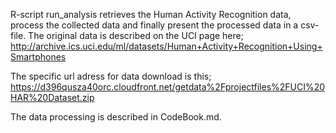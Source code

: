 R-script run_analysis retrieves the Human Activity Recognition data, process the collected data and finally present the processed data in a csv-file. The original data is described on the UCI page here;
http://archive.ics.uci.edu/ml/datasets/Human+Activity+Recognition+Using+Smartphones

The specific url adress for data download is this; 
https://d396qusza40orc.cloudfront.net/getdata%2Fprojectfiles%2FUCI%20HAR%20Dataset.zip

The data processing is described in CodeBook.md. 
